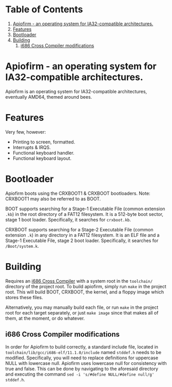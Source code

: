 
# Table of Contents

1.  [Apiofirm - an operating system for IA32-compatible architectures.](#orgb2dffef)
2.  [Features](#orgada0f2e)
3.  [Bootloader](#org4465563)
4.  [Building](#org22daa64)
    1.  [i686 Cross Compiler modifications](#org044e72b)


<a id="orgb2dffef"></a>

# Apiofirm - an operating system for IA32-compatible architectures.

Apiofirm is an operating system for IA32-compatible architectures, eventually AMD64, themed around bees.


<a id="orgada0f2e"></a>

# Features

Very few, however:

-   Printing to screen, formatted.
-   Interrupts & IRQS.
-   Functional keyboard handler.
-   Functional keyboard layout.


<a id="org4465563"></a>

# Bootloader

Apiofirm boots using the CRXBOOT1 & CRXBOOT bootloaders.
Note: CRXBOOT1 may also be referred to as BOOT.

BOOT supports searching for a Stage-1 Executable File (common extension `.kb`) in the root directory
of a FAT12 filesystem. It is a 512-byte boot sector, stage 1 boot loader.
Specifically, it searches for `crxboot.kb`.

CRXBOOT supports searching for a Stage-2 Executable File (common extension `.k`) in any directory
in a FAT12 filesystem. It is an ELF file and a Stage-1 Executable File, stage 2 boot loader.
Specifically, it searches for `/Boot/system.k`.


<a id="org22daa64"></a>

# Building

Requires an [i686 Cross Compiler](https://wiki.osdev.org/GCC_Cross-Compiler) with a system root in the `toolchain/` directory of the project root.
To build apiofirm, simply run `make` in the project root. This will build BOOT, CRXBOOT, the kernel,
and a floppy image which stores these files.

Alternatively, you may manually build each file, or run `make` in the project root for each target separately,
or just `make image` since that makes all of them, at the moment, or do whatever.


<a id="org044e72b"></a>

## i686 Cross Compiler modifications

In order for Apiofirm to build correctly, a standard include file, located in `toolchain/lib/gcc/i686-elf/11.1.0/include`
named `stddef.h` needs to be modified.
Specifically, you will need to replace definitions for uppercase NULL with lowercase null. Apiofirm uses lowercase null for consistency
with true and false. This can be done by navigating to the aforesaid directory and executing the command `sed -i 's/#define NULL/#define null/g' stddef.h`.

